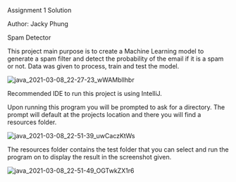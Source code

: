 Assignment 1 Solution

Author: Jacky Phung

Spam Detector

This project main purpose is to create a Machine Learning model to generate a spam filter and detect the probability of the email if it is a spam or not.
Data was given to process, train and test the model.

![java_2021-03-08_22-27-23_wWAMbllhbr](https://user-images.githubusercontent.com/37226310/110415494-fd02ce00-805f-11eb-9076-ea1b75fe3e5c.png)

Recommended IDE to run this project is using IntelliJ.

Upon running this program you will be prompted to ask for a directory. 
The prompt will default at the projects location and there you will find a resources folder.

![java_2021-03-08_22-51-39_uwCaczKtWs](https://user-images.githubusercontent.com/37226310/110415999-ee68e680-8060-11eb-89d8-de75418ea603.png)

The resources folder contains the test folder that you can select and run the program on to display the result in the screenshot given.

![java_2021-03-08_22-51-49_OGTwkZX1r6](https://user-images.githubusercontent.com/37226310/110416002-f032aa00-8060-11eb-92a2-3c6d7f5f8d58.png)



